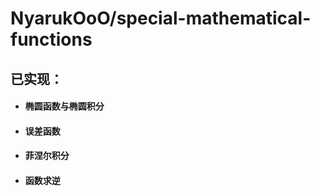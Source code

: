 # NyarukOoO/special-mathematical-functions
## 已实现：
- #### 椭圆函数与椭圆积分
- #### 误差函数
- #### 菲涅尔积分
- #### 函数求逆